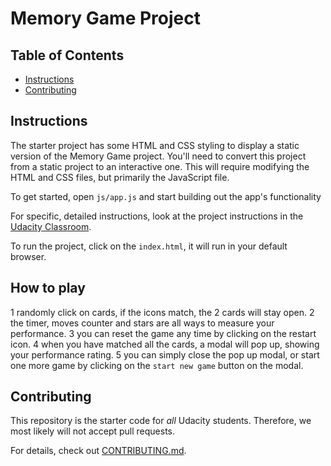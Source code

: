 # Memory Game Project

## Table of Contents

* [Instructions](#instructions)
* [Contributing](#contributing)

## Instructions

The starter project has some HTML and CSS styling to display a static version of the Memory Game project. You'll need to convert this project from a static project to an interactive one. This will require modifying the HTML and CSS files, but primarily the JavaScript file.

To get started, open `js/app.js` and start building out the app's functionality

For specific, detailed instructions, look at the project instructions in the [Udacity Classroom](https://classroom.udacity.com/me).

To run the project, click on the `index.html`, it will run in your default browser.

## How to play
1 randomly click on cards, if the icons match, the 2 cards will stay open.
2 the timer, moves counter and stars are all ways to measure your performance.
3 you can reset the game any time by clicking on the restart icon.
4 when you have matched all the cards, a modal will pop up, showing your performance rating.
5 you can simply close the pop up modal, or start one more game by clicking on the `start new game` button on the modal.

## Contributing

This repository is the starter code for _all_ Udacity students. Therefore, we most likely will not accept pull requests.

For details, check out [CONTRIBUTING.md](CONTRIBUTING.md).
